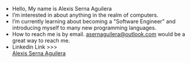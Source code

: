 -  Hello, My name is Alexis Serna Aguilera
-  I’m interested in about anything in the realm of computers.
-  I’m currently learning about becoming a "Software Engineer" and introducing myself to many new programming languages.
-  How to reach me is by email. asernaguilera@outlook.com would be a great way to reach me.
-  Linkedin Link >>> <div class="badge-base LI-profile-badge" data-locale="en_US" data-size="medium" data-theme="light" data-type="VERTICAL" data-vanity="alexis-serna-aguilera-671488242" data-version="v1"><a class="badge-base__link LI-simple-link" href="https://www.linkedin.com/in/alexis-serna-aguilera-671488242?trk=profile-badge">Alexis Serna Aguilera</a></div>
              
<!---
iiiamalex/iiiamalex is a ✨ special ✨ repository because its `README.md` (this file) appears on your GitHub profile.
You can click the Preview link to take a look at your changes.
--->
